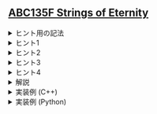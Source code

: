 <!--
author: TERAI Yoshihiko
-->
## [ABC135F Strings of Eternity](https://atcoder.jp/contests/abc135/tasks/abc135_f)

<details>
    <summary>ヒント用の記法</summary>

- $n:=s$ の長さ
- $m:=t$ の長さ
- $s_i:=$ $s$ の $i$ 番目の文字
- $s^{\infty} :=$ $s$ を無限個連結した文字列
</details>
    
<details>
    <summary>ヒント1</summary>

問題文を言い換えると次のようになります：
- $s^{\infty}$ の中に $t$ は最大何回連続して現れるか求めよ。
</details>
    
<details>
    <summary>ヒント2</summary>

状態を頂点、操作を辺とみなしたグラフを考えることで見通しが良くなる場合があります。これは非常によく見る典型です。

本問題の答えは、$s^{\infty}$ の各文字を頂点、$s^{\infty}_i$ からの $m$ 文字が $t$ に等しいときに $s^{\infty}_i \to s^{\infty}_{i+m}$ と辺を張ったグラフの最長経路長に等しいです。

しかしこのグラフは無限個の頂点を持つので、陽に構築することはできません。
</details>
    
<details>
    <summary>ヒント3</summary>

$s^{\infty}$ の長さは無限なので、$s^{\infty}$ の $i$ 文字目以降の文字列は $s^{\infty}$ の $i+n$ 文字目以降の文字列と等しいです。これを用いて、ヒント $2$ で構築したグラフの頂点数を有限にできます。
</details>

<details>
    <summary>ヒント4</summary>

$s$ の各文字を頂点、$s^{\infty}_i$ からの $m$ 文字が $t$ に等しいときに $s_i \to s_{(i+m) \bmod n}$ と辺を張ったグラフを考えましょう。
</details>
    
<details>
    <summary>解説</summary>

ヒント4に書いたようなグラフ $G$ を考えると、$G$ 上の最長経路長が本問題の答えになります。これは以下のように求められます。
- $G$ に有向サイクルが含まれる場合、答えは $\infty$ である。
- $G$ に有向サイクルが含まれない場合、$G$ は DAG となっているので、DP によって答えを求められる。

あとはヒント4にあるグラフを構築する方法を与えればよいです。つまり、$s^{\infty}_i$ からの $m$ 文字が $t$ に等しいか否かを $0\leq i\lt n$ について高速に列挙できればよいです。

様々な方法がありますが、$t + s^{\infty}$ という文字列に対して Z-Algorithm を行うのが最も簡単かと思われます。Z-Algorithm は AtCoder Library にも実装されているので、そちらのドキュメントを読むとよいです。
または KMP 法や Rolling Hash というアルゴリズムでも実現することが可能です。Rolling Hash は特に汎用性の高いアルゴリズムなので、持っておいても良いかもしれません。C++ の実装例には Rolling Hash を用いています。
</details>
    
<details>
    <summary>実装例 (C++)</summary>
    
- Z-algorithm
```cpp=
#include <bits/stdc++.h>
using namespace std;
#include <atcoder/string>

int main() {
    string s, t;
    cin >> s >> t;

    string s_infty;
    while (s_infty.size() < t.size()) s_infty += s;
    s_infty += s_infty;

    int n = s.size(), m = t.size();

    string z_tmp = t + '$' + s_infty;
    vector<int> Z = atcoder::z_algorithm(z_tmp);

    vector<int> g(n, -1), deg(n);
    for (int i = 0; i < n; i++) {
        if (Z[i + (m + 1)] == m) {
            g[i] = (i + m) % n;
            deg[(i + m) % n] = 1;
        }
    }

    // topological sort -> cycle detection
    vector<int> top;
    queue<int> que;
    for (int i = 0; i < n; i++)
        if (deg[i] == 0) que.push(i);

    while (!que.empty()) {
        int v = que.front();
        que.pop();
        top.push_back(v);
        if (g[v] >= 0) {
            deg[g[v]] = 0;
            que.push(g[v]);
        }
    }

    if (*max_element(deg.begin(), deg.end()) > 0) {
        cout << -1 << "\n";
        exit(0);
    }

    vector<int> dp(n, -1e9);
    reverse(top.begin(), top.end());
    for (int v : top) {
        if (g[v] >= 0) {
            dp[v] = max(0, dp[g[v]]) + 1;
        }
    }

    cout << max(0, *max_element(dp.begin(), dp.end())) << "\n";
}
```

- Rolling Hash
```cpp=
#include <bits/stdc++.h>
using namespace std;

#include <algorithm>
#include <string>
#include <vector>

using u64 = unsigned long long;

struct RollingHash {
    std::vector<u64> table, basepow;
    static u64 base;
    static const u64 MOD = (1ull << 61) - 1;
    static const u64 mask30 = (1ull << 30) - 1;
    static const u64 P = MOD * 4;
    static const u64 mask31 = (1ull << 31) - 1;

    static u64 CalcMod(u64 x) {
        u64 res = (x >> 61) + (x & MOD);
        if (res >= MOD) res -= MOD;
        return res;
    }

    static u64 Mul(u64 a, u64 b) {
        u64 au = a >> 31;
        u64 ad = a & mask31;
        u64 bu = b >> 31;
        u64 bd = b & mask31;
        u64 mid = ad * bu + au * bd;
        u64 midu = mid >> 30;
        u64 midd = mid & mask30;
        return au * bu * 2 + midu + (midd << 31) + ad * bd;
    }

    RollingHash() : RollingHash("") {}
    RollingHash(std::string s) {
        int n = s.size();
        table = std::vector<u64>(n + 1);
        basepow = std::vector<u64>(n + 1, 1);
        for (int i = 0; i < n; i++) {
            basepow[i + 1] = CalcMod(Mul(basepow[i], base));
            table[i + 1] = CalcMod(Mul(table[i], base) + s[i]);
        }
    }

    u64 slice(int l, int r) {
        return CalcMod(table[r] + P - Mul(table[l], basepow[r - l]));
    }

    int lcp(int l, int r) {
        int hi = table.size() - std::max(l, r), lw = 0;
        while (hi - lw > 1) {
            int mid = (hi + lw) / 2;
            if (slice(l, l + mid) == slice(r, r + mid))
                lw = mid;
            else
                hi = mid;
        }
        return lw;
    }
};

u64 RollingHash::base = 10007;

int main() {
    string s, t;
    cin >> s >> t;

    string s_infty;
    while (s_infty.size() < t.size()) s_infty += s;
    s_infty += s_infty;

    int n = s.size(), m = t.size();

    RollingHash S(s_infty), T(t);

    vector<int> g(n, -1), deg(n);
    for (int i = 0; i < n; i++) {
        if (S.slice(i, i + m) == T.slice(0, m)) {
            g[i] = (i + m) % n;
            deg[(i + m) % n] = 1;
        }
    }

    // topological sort -> cycle detection
    vector<int> top;
    queue<int> que;
    for (int i = 0; i < n; i++)
        if (deg[i] == 0) que.push(i);

    while (!que.empty()) {
        int v = que.front();
        que.pop();
        top.push_back(v);
        if (g[v] >= 0) {
            deg[g[v]] = 0;
            que.push(g[v]);
        }
    }

    if (*max_element(deg.begin(), deg.end()) > 0) {
        cout << -1 << "\n";
        exit(0);
    }

    vector<int> dp(n, -1e9);
    reverse(top.begin(), top.end());
    for (int v : top) {
        if (g[v] >= 0) {
            dp[v] = max(0, dp[g[v]]) + 1;
        }
    }

    cout << max(0, *max_element(dp.begin(), dp.end())) << "\n";
}
```
</details>
    
<details>
    <summary>実装例 (Python)</summary>
    
```python=
from collections import deque

def z_algorithm(v):
    n = len(v)
    res = [0] * n
    res[0] = n
    i, j = 1, 0
    while i < n:
        while(i + j < n and v[j] == v[i + j]):
            j += 1
        res[i] = j
        if j == 0:
            i += 1
            continue
        k = 1
        while(k < j and k + res[k] < j):
            res[i + k] = res[k]
            k += 1
        
        i += k
        j -= k
    
    return res

s = input()
t = input()

n = len(s)
m = len(t)

s_infty = s * ((n + m - 1) // n)
s_infty += s_infty

z_tmp = t + '$' + s_infty
Z = z_algorithm(z_tmp)

g = [-1] * n
deg = [0] * n

for i in range(n):
    if (Z[i + (m + 1)] == m):
        g[i] = (i + m) % n
        deg[(i + m) % n] = 1

# topological sort -> cycle detection
top = []
d = deque()
for i in range(n):
    if deg[i] == 0:
        d.append(i)

while len(d) > 0:
    v = d.popleft()
    top.append(v)
    if g[v] >= 0:
        deg[g[v]] = 0
        d.append(g[v])

if max(deg) == 1:
    print(-1)
    exit()

top = top[::-1]

dp = [-10 ** 9] * n

for v in top:
    if g[v] >= 0:
        dp[v] = max(0, dp[g[v]]) + 1

print(max(0, max(dp)))
```
</details>
